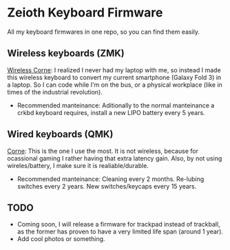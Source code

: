 # Zeioth Keyboard Firmware
All my keyboard firmwares in one repo, so you can find them easily.

## Wireless keyboards (ZMK)

[Wireless Corne](https://github.com/Zeioth/zmk-config): I realized I never had my laptop with me, so instead I made this wireless keyboard to convert my current smartphone (Galaxy Fold 3) in a laptop. So I can code while I'm on the bus, or a physical workplace (like in times of the industrial revolution). 

* Recommended manteinance: Aditionally to the normal manteinance a crkbd keyboard requires, install a new LIPO battery every 5 years.

## Wired keyboards (QMK)

[Corne](https://github.com/Zeioth/zeioth-crkbd): This is the one I use the most. It is not wireless, because for ocassional gaming I rather having that extra latency gain. Also, by not using wireles/battery, I make sure it is realiable/durable. 

* Recommended manteinance: Cleaning every 2 months. Re-lubing switches every 2 years. New switches/keycaps every 15 years.

## TODO
* Coming soon, I will release a firmware for trackpad instead of trackball, as the former has proven to have a very limited life span (around 1 year).
* Add cool photos or something.
